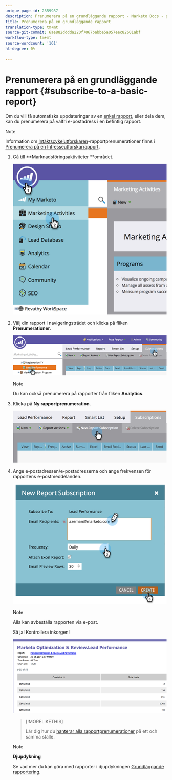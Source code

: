 ```yaml
---
unique-page-id: 2359987
description: Prenumerera på en grundläggande rapport - Marketo Docs - produktdokumentation
title: Prenumerera på en grundläggande rapport
translation-type: tm+mt
source-git-commit: 6ae882dddda220f7067babbe5a057eec82601abf
workflow-type: tm+mt
source-wordcount: '161'
ht-degree: 0%

---
```



# Prenumerera på en grundläggande rapport {#subscribe-to-a-basic-report}

Om du vill få automatiska uppdateringar av en [enkel rapport](https://docs.marketo.com/display/docs/basic+reporting), eller dela dem, kan du prenumerera på valfri e-postadress i en befintlig rapport.

>[!NOTE]
>
>Information om [Intäktscykelutforskaren](https://docs.marketo.com/display/docs/revenue+cycle+analytics)-rapportprenumerationer finns i [Prenumerera på en Intresseutforskarrapport](../../../../product-docs/reporting/revenue-cycle-analytics/revenue-explorer/subscribe-to-a-revenue-explorer-report.md).

1. Gå till **Marknadsföringsaktiviteter **området.

   ![](assets/image2014-9-16-10-3a31-3a54.png)

1. Välj din rapport i navigeringsträdet och klicka på fliken **Prenumerationer**.

   ![](assets/image2014-9-16-10-3a32-3a1.png)

   >[!NOTE]
   >
   >Du kan också prenumerera på rapporter från fliken **Analytics**.

1. Klicka på **Ny rapportprenumeration**.

   ![](assets/image2014-9-16-10-3a32-3a24.png)

1. Ange e-postadressen/e-postadresserna och ange frekvensen för rapportens e-postmeddelanden.

   ![](assets/image2014-9-16-10-3a32-3a31.png)

   >[!NOTE]
   >
   >Alla kan avbeställa rapporten via e-post.

   Så ja! Kontrollera inkorgen!

   ![](assets/image2014-9-16-10-3a32-3a49.png)

   >[!MORELIKETHIS]
   >
   >
   >
   >Lär dig hur du [hanterar alla rapportprenumerationer](manage-report-subscriptions.md) på ett och samma ställe.

   >[!NOTE]
   >
   >**Djupdykning**
   >
   >
   >Se vad mer du kan göra med rapporter i djupdykningen [Grundläggande rapportering](https://docs.marketo.com/display/docs/basic+reporting).

